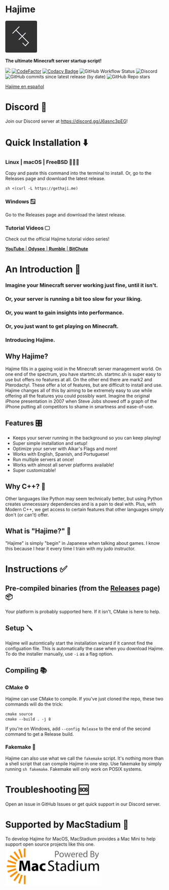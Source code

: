 # Hajime 
<img src="HJ.png" alt="Hajime logo" width="100"/>

**The ultimate Minecraft server startup script!**

[![](https://tokei.rs/b1/github/Slackadays/Hajime?category=lines)](https://github.com/Slackadays/Hajime)
[![CodeFactor](https://www.codefactor.io/repository/github/slackadays/hajime/badge)](https://www.codefactor.io/repository/github/slackadays/hajime)
[![Codacy Badge](https://app.codacy.com/project/badge/Grade/18effdc4e4ca4d62ae5d160314f6f200)](https://www.codacy.com/gh/Slackadays/Hajime/dashboard?utm_source=github.com&amp;utm_medium=referral&amp;utm_content=Slackadays/Hajime&amp;utm_campaign=Badge_Grade)
![GitHub Workflow Status](https://img.shields.io/github/workflow/status/Slackadays/Hajime/CI)
![Discord](https://img.shields.io/discord/891817791525629952?color=blue&logo=Discord)
![GitHub commits since latest release (by date)](https://img.shields.io/github/commits-since/slackadays/hajime/latest)
![GitHub Repo stars](https://img.shields.io/github/stars/slackadays/hajime?style=social)

[Hajime en español](README_es.md)

# Discord 💬
Join our Discord server at https://discord.gg/J6asnc3pEG!

# Quick Installation ⬇️
### Linux | macOS | FreeBSD 🐧🍎👿
Copy and paste this command into the terminal to install. Or, go to the Releases page and download the latest release.
```
sh <(curl -L https://gethaji.me)
```
### Windows 🪟
Go to the Releases page and download the latest release.

### Tutorial Videos 🖵

Check out the official Hajime tutorial video series!

[**YouTube** | ](https://www.youtube.com/channel/UC0DeCW6yXXVr9DJctJVo7wg)
[**Odysee** | ](https://odysee.com/@TheHajimeProject)
[**Rumble** | ](https://rumble.com/user/TheHajimeProject)
[**BitChute** ](https://www.bitchute.com/channel/DyRXhLP4Ghxd/)

# An Introduction 👋

### Imagine your Minecraft server working just fine, until it isn't. 

### Or, your server is running a bit too slow for your liking. 

### Or, you want to gain insights into performance. 

### Or, you just want to get playing on Minecraft.

### Introducing Hajime.

## Why Hajime?

Hajime fills in a gaping void in the Minecraft server management world. On one end of the spectrum, you have startmc.sh. startmc.sh is super easy to use but offers no features at all. On the other end there are mark2 and Pterodactyl. These offer a lot of features, but are difficult to install and use. Hajime changes all of this by aiming to be extremely easy to use while offering all the features you could possibly want. Imagine the original iPhone presentation in 2007 when Steve Jobs showed off a graph of the iPhone putting all competitors to shame in smartness and ease-of-use.

## Features 🎛️
- Keeps your server running in the background so you can keep playing!
- Super simple installation and setup!
- Optimize your server with Aikar's Flags and more!
- Works with English, Spanish, and Portuguese!
- Run multiple servers at once!
- Works with almost all server platforms available!
- Super customizable!

## Why C++? 🤷
Other languages like Python may seem technically better, but using Python creates unnecessary dependencies and is a pain to deal with. Plus, with Modern C++, we get access to certain features that other languages simply don't (or can't) offer.

## What is "Hajime?" 🙋
"Hajime" is simply "begin" in Japanese when talking about games. I know this because I hear it every time I train with my judo instructor.

# Instructions ✅

## Pre-compiled binaries (from the [Releases](https://github.com/Slackadays/Hajime/releases) page) 📦
Your platform is probably supported here. If it isn't, CMake is here to help.

## Setup 🪛
Hajime will automtically start the installation wizard if it cannot find the configuation file. This is automatically the case when you download Hajime. To do the installer manually, use `-i` as a flag option.

## Compiling 📚

### CMake ⚙️
Hajime can use CMake to compile. If you've just cloned the repo, these two commands will do the trick:
```
cmake source
cmake --build . -j 8
```
If you're on Windows, add `--config Release` to the end of the second command to get a Release build.

### Fakemake 🤫
Hajime can also use what we call the `fakemake` script. It's nothing more than a shell script that can compile Hajime in one step. Use fakemake by simply running
`sh fakemake`. Fakemake will only work on POSIX systems.
   
# Troubleshooting 🆘
Open an issue in GitHub Issues or get quick support in our Discord server.

# Supported by MacStadium 🍎
To develop Hajime for MacOS, MacStadium provides a Mac Mini to help support open source projects like this one.
<img src="MacStadium-developerlogo.png" alt="Hajime logo" width="300px"/>
